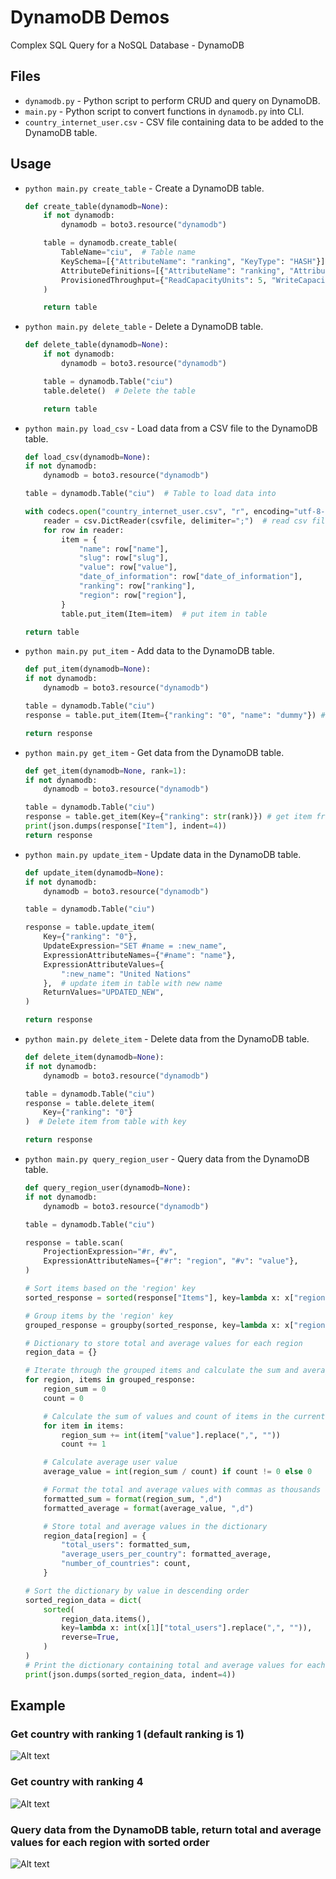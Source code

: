 # DynamoDB Demos
Complex SQL Query for a NoSQL Database - DynamoDB

## Files
* `dynamodb.py` - Python script to perform CRUD and query on DynamoDB.
* `main.py` - Python script to convert functions in `dynamodb.py` into CLI.
* `country_internet_user.csv` - CSV file containing data to be added to the DynamoDB table.

## Usage
* `python main.py create_table` - Create a DynamoDB table.

    ```python
    def create_table(dynamodb=None):
        if not dynamodb:
            dynamodb = boto3.resource("dynamodb")

        table = dynamodb.create_table(
            TableName="ciu",  # Table name
            KeySchema=[{"AttributeName": "ranking", "KeyType": "HASH"}],  # partition key
            AttributeDefinitions=[{"AttributeName": "ranking", "AttributeType": "S"}],
            ProvisionedThroughput={"ReadCapacityUnits": 5, "WriteCapacityUnits": 5},
        )

        return table
    ```

* `python main.py delete_table` - Delete a DynamoDB table.

    ```python
    def delete_table(dynamodb=None):
        if not dynamodb:
            dynamodb = boto3.resource("dynamodb")

        table = dynamodb.Table("ciu")
        table.delete()  # Delete the table

        return table
    ```

* `python main.py load_csv` - Load data from a CSV file to the DynamoDB table.
    
    ```python
    def load_csv(dynamodb=None):
    if not dynamodb:
        dynamodb = boto3.resource("dynamodb")

    table = dynamodb.Table("ciu")  # Table to load data into

    with codecs.open("country_internet_user.csv", "r", encoding="utf-8-sig") as csvfile:
        reader = csv.DictReader(csvfile, delimiter=";")  # read csv file
        for row in reader:
            item = {
                "name": row["name"],
                "slug": row["slug"],
                "value": row["value"],
                "date_of_information": row["date_of_information"],
                "ranking": row["ranking"],
                "region": row["region"],
            }
            table.put_item(Item=item)  # put item in table

    return table
    ```

* `python main.py put_item` - Add data to the DynamoDB table.

    ```python
    def put_item(dynamodb=None):
    if not dynamodb:
        dynamodb = boto3.resource("dynamodb")

    table = dynamodb.Table("ciu")
    response = table.put_item(Item={"ranking": "0", "name": "dummy"}) # put item in table

    return response
    ```

* `python main.py get_item` - Get data from the DynamoDB table.

    ```python
    def get_item(dynamodb=None, rank=1):
    if not dynamodb:
        dynamodb = boto3.resource("dynamodb")

    table = dynamodb.Table("ciu")
    response = table.get_item(Key={"ranking": str(rank)}) # get item from table with key
    print(json.dumps(response["Item"], indent=4))
    return response
    ```

* `python main.py update_item` - Update data in the DynamoDB table.

    ```python
    def update_item(dynamodb=None):
    if not dynamodb:
        dynamodb = boto3.resource("dynamodb")

    table = dynamodb.Table("ciu")

    response = table.update_item(
        Key={"ranking": "0"},
        UpdateExpression="SET #name = :new_name",
        ExpressionAttributeNames={"#name": "name"},
        ExpressionAttributeValues={
            ":new_name": "United Nations"
        },  # update item in table with new name
        ReturnValues="UPDATED_NEW",
    )

    return response
    ```
* `python main.py delete_item` - Delete data from the DynamoDB table.
    
    ```python
    def delete_item(dynamodb=None):
    if not dynamodb:
        dynamodb = boto3.resource("dynamodb")

    table = dynamodb.Table("ciu")
    response = table.delete_item(
        Key={"ranking": "0"}
    )  # Delete item from table with key

    return response
    ```
* `python main.py query_region_user` - Query data from the DynamoDB table.

    ```python
    def query_region_user(dynamodb=None):
    if not dynamodb:
        dynamodb = boto3.resource("dynamodb")

    table = dynamodb.Table("ciu")

    response = table.scan(
        ProjectionExpression="#r, #v",
        ExpressionAttributeNames={"#r": "region", "#v": "value"},
    )

    # Sort items based on the 'region' key
    sorted_response = sorted(response["Items"], key=lambda x: x["region"])

    # Group items by the 'region' key
    grouped_response = groupby(sorted_response, key=lambda x: x["region"])

    # Dictionary to store total and average values for each region
    region_data = {}

    # Iterate through the grouped items and calculate the sum and average user value
    for region, items in grouped_response:
        region_sum = 0
        count = 0

        # Calculate the sum of values and count of items in the current group
        for item in items:
            region_sum += int(item["value"].replace(",", ""))
            count += 1

        # Calculate average user value
        average_value = int(region_sum / count) if count != 0 else 0

        # Format the total and average values with commas as thousands separators
        formatted_sum = format(region_sum, ",d")
        formatted_average = format(average_value, ",d")

        # Store total and average values in the dictionary
        region_data[region] = {
            "total_users": formatted_sum,
            "average_users_per_country": formatted_average,
            "number_of_countries": count,
        }

    # Sort the dictionary by value in descending order
    sorted_region_data = dict(
        sorted(
            region_data.items(),
            key=lambda x: int(x[1]["total_users"].replace(",", "")),
            reverse=True,
        )
    )
    # Print the dictionary containing total and average values for each region
    print(json.dumps(sorted_region_data, indent=4))
    ```

## Example

### Get country with ranking 1 (default ranking is 1)

![Alt text](get_rank_1.png)

### Get country with ranking 4

![Alt text](get_rank_4.png)

### Query data from the DynamoDB table, return total and average values for each region with sorted order

![Alt text](query.png)
